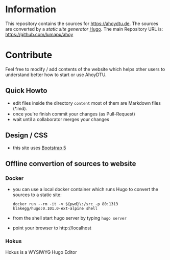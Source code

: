 # Information

This repository contains the sources for https://ahoydtu.de. The sources are converted by a *static site generator* [Hugo](https://gohugo.io/).
The main Repository URL is: https://github.com/lumapu/ahoy


# Contribute

Feel free to modify / add contents of the website which helps other users to understand better how to start or use AhoyDTU.

## Quick Howto

* edit files inside the directory `content` most of them are Markdown files (\*.md).
* once you're finish commit your changes (as Pull-Request)
* wait until a collaborator merges your changes

## Design / CSS

* this site uses [Bootstrap 5](https://getbootstrap.com/docs/5.2/getting-started/introduction/)

## Offline convertion of sources to website

### Docker

* you can use a local docker container which runs Hugo to convert the sources to a static site:

  `docker run --rm -it -v ${pwd}\:/src -p 80:1313 klakegg/hugo:0.101.0-ext-alpine shell`
* from the shell start hugo server by typing `hugo server`
* point your browser to http://localhost

### Hokus

Hokus is a WYSIWYG Hugo Editor [](https://www.hokuscms.com/)

